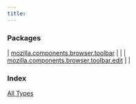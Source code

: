 ```yaml
---
title: 
---
```


### Packages

| [mozilla.components.browser.toolbar](mozilla.components.browser.toolbar/index.html) |  |
| [mozilla.components.browser.toolbar.edit](mozilla.components.browser.toolbar.edit/index.html) |  |

### Index

[All Types](alltypes/index.html)